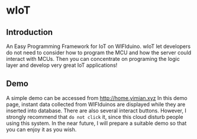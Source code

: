 # wIoT

## Introduction
An Easy Programming Framework for IoT on WIFIduino.
wIoT let developers do not need to consider how to program the MCU and how the server could interact with MCUs. Then you can concentrate on programing the logic layer and develop very great IoT applications!  

## Demo
A simple demo can be accessed from http://home.yimian.xyz
In this demo page, instant data collected from WIFIduinos are displayed while they are inserted into database.
There are also several interact buttons. However, I strongly recommend that ``do not click`` it, since this cloud disturb people using this system. 
In the near future, I will prepare a suitable demo so that you can enjoy it as you wish.
